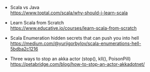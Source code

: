 * Scala vs Java \
https://www.toptal.com/scala/why-should-i-learn-scala

* Learn Scala from Scratch \
https://www.educative.io/courses/learn-scala-from-scratch

* Scala Enumeration hidden secrets that can push you into hell \
https://medium.com/@yuriigorbylov/scala-enumerations-hell-5bdba2c1216

* Three ways to stop an akka actor (stop(), kll(), PoisonPill) \
https://petabridge.com/blog/how-to-stop-an-actor-akkadotnet/
